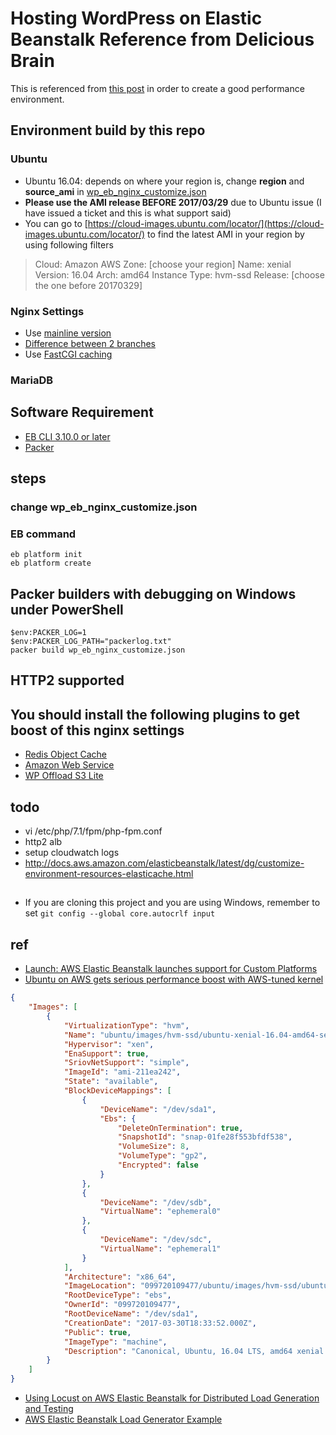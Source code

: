 # Hosting WordPress on Elastic Beanstalk Reference from Delicious Brain

This is referenced from [this post](https://deliciousbrains.com/hosting-wordpress-2017-update/) in order to create a good performance environment.

## Environment build by this repo

### Ubuntu
- Ubuntu 16.04: depends on where your region is, change **region** and **source_ami** in [wp_eb_nginx_customize.json](wp_eb_nginx_customize.json)
- **Please use the AMI release BEFORE 2017/03/29** due to Ubuntu issue (I have issued a ticket and this is what support said)
- You can go to [https://cloud-images.ubuntu.com/locator/](https://cloud-images.ubuntu.com/locator/) to find the latest AMI in your region by using following filters

> Cloud: Amazon AWS
> Zone: [choose your region]
> Name: xenial
> Version: 16.04
> Arch: amd64
> Instance Type: hvm-ssd
> Release: [choose the one before 20170329]

### Nginx Settings
- Use [mainline version](https://deliciousbrains.com/hosting-wordpress-yourself-nginx-php-mysql/)
- [Difference between 2 branches](https://www.nginx.com/blog/nginx-1-6-1-7-released/)
- Use [FastCGI caching](https://deliciousbrains.com/hosting-wordpress-yourself-server-monitoring-caching/#page-cache)

### MariaDB

## Software Requirement
- [EB CLI 3.10.0 or later](http://docs.aws.amazon.com/elasticbeanstalk/latest/dg/eb-cli3-install.html)
- [Packer](https://www.packer.io/)

## steps

### change wp_eb_nginx_customize.json

### EB command
```
eb platform init
eb platform create
```

## Packer builders with debugging on Windows under PowerShell
```
$env:PACKER_LOG=1
$env:PACKER_LOG_PATH="packerlog.txt"
packer build wp_eb_nginx_customize.json
```

## HTTP2 supported

## You should install the following plugins to get boost of this nginx settings
- [Redis Object Cache](https://wordpress.org/plugins/redis-cache/)
- [Amazon Web Service](https://wordpress.org/plugins/amazon-web-services/)
- [WP Offload S3 Lite](https://wordpress.org/plugins/amazon-s3-and-cloudfront/)

## todo
- vi /etc/php/7.1/fpm/php-fpm.conf
- http2 alb
- setup cloudwatch logs
- http://docs.aws.amazon.com/elasticbeanstalk/latest/dg/customize-environment-resources-elasticache.html

##
- If you are cloning this project and you are using Windows, remember to set `git config --global core.autocrlf input` 

## ref
- [Launch: AWS Elastic Beanstalk launches support for Custom Platforms](https://aws.amazon.com/cn/blogs/aws/launch-aws-elastic-beanstalk-launches-support-for-custom-platforms/)
- [Ubuntu on AWS gets serious performance boost with AWS-tuned kernel](https://insights.ubuntu.com/2017/04/05/ubuntu-on-aws-gets-serious-performance-boost-with-aws-tuned-kernel/)

```json
{
    "Images": [
        {
            "VirtualizationType": "hvm",
            "Name": "ubuntu/images/hvm-ssd/ubuntu-xenial-16.04-amd64-server-20170329",
            "Hypervisor": "xen",
            "EnaSupport": true,
            "SriovNetSupport": "simple",
            "ImageId": "ami-211ea242",
            "State": "available",
            "BlockDeviceMappings": [
                {
                    "DeviceName": "/dev/sda1",
                    "Ebs": {
                        "DeleteOnTermination": true,
                        "SnapshotId": "snap-01fe28f553bfdf538",
                        "VolumeSize": 8,
                        "VolumeType": "gp2",
                        "Encrypted": false
                    }
                },
                {
                    "DeviceName": "/dev/sdb",
                    "VirtualName": "ephemeral0"
                },
                {
                    "DeviceName": "/dev/sdc",
                    "VirtualName": "ephemeral1"
                }
            ],
            "Architecture": "x86_64",
            "ImageLocation": "099720109477/ubuntu/images/hvm-ssd/ubuntu-xenial-16.04-amd64-server-20170329",
            "RootDeviceType": "ebs",
            "OwnerId": "099720109477",
            "RootDeviceName": "/dev/sda1",
            "CreationDate": "2017-03-30T18:33:52.000Z",
            "Public": true,
            "ImageType": "machine",
            "Description": "Canonical, Ubuntu, 16.04 LTS, amd64 xenial image build on 2017-03-29"
        }
    ]
}
```

- [Using Locust on AWS Elastic Beanstalk for Distributed Load Generation and Testing](https://aws.amazon.com/blogs/devops/using-locust-on-aws-elastic-beanstalk-for-distributed-load-generation-and-testing/)
- [AWS Elastic Beanstalk Load Generator Example](https://github.com/awslabs/eb-locustio-sample)